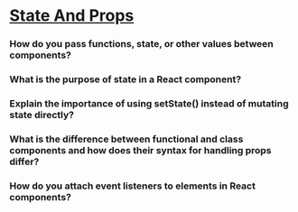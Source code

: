 # [State And Props][def]

### How do you pass functions, state, or other values between components?

### What is the purpose of state in a React component?

### Explain the importance of using setState() instead of mutating state directly?

### What is the difference between functional and class components and how does their syntax for handling props differ?

### How do you attach event listeners to elements in React components?


[def]: https://www.theodinproject.com/lessons/node-path-javascript-state-and-props#knowledge-check